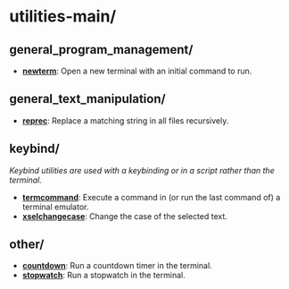 
# utilities-main/

## general_program_management/

* [**newterm**](general_program_management/newterm): Open a new terminal with an initial command to run.

## general_text_manipulation/

* [**reprec**](general_text_manipulation/reprec): Replace a matching string in all files recursively.

## keybind/

*Keybind utilities are used with a keybinding or in a script rather than the terminal.*

* [**termcommand**](keybind/termcommand): Execute a command in (or run the last command of) a terminal emulator.
* [**xselchangecase**](keybind/xselchangecase): Change the case of the selected text.

## other/

* [**countdown**](other/countdown): Run a countdown timer in the terminal.
* [**stopwatch**](other/stopwatch): Run a stopwatch in the terminal.

